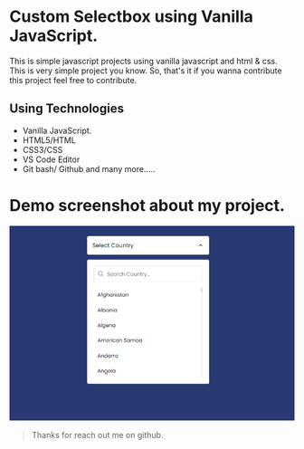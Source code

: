 # Custom Selectbox using Vanilla JavaScript.

This is simple javascript projects using vanilla javascript and html & css. This is very simple project you know. So, that's it if you wanna contribute this project feel free to contribute.

## Using Technologies
- Vanilla JavaScript.
- HTML5/HTML
- CSS3/CSS
- VS Code Editor
- Git bash/ Github
and many more.....

# Demo screenshot about my project.
![image screenshot](screenshot.png)


> Thanks for reach out me on github.